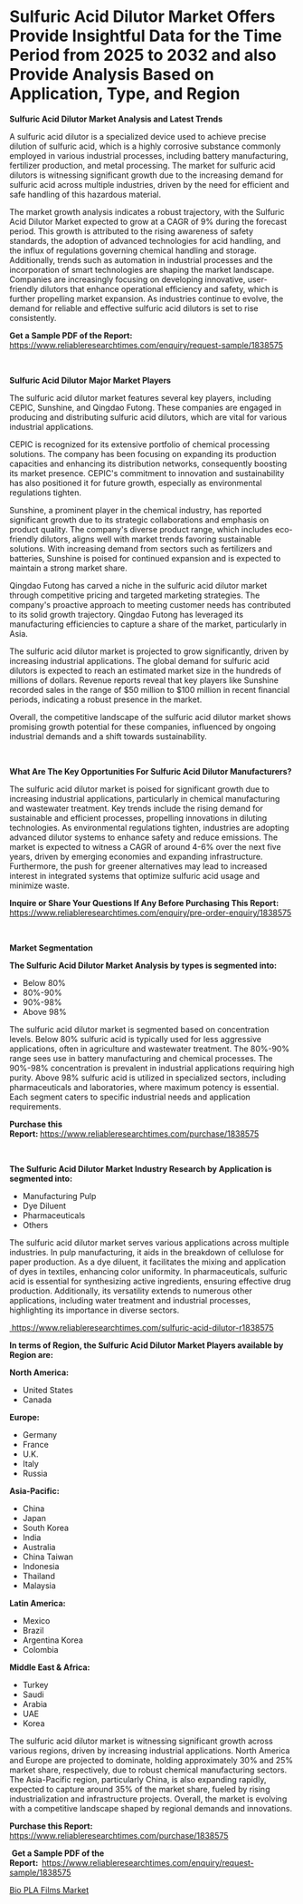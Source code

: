 <p><h1>Sulfuric Acid Dilutor Market Offers Provide Insightful Data for the Time Period from 2025 to 2032 and also Provide Analysis Based on Application, Type, and Region</h1></p><p><strong>Sulfuric Acid Dilutor Market Analysis and Latest Trends</strong></p>
<p><p>A sulfuric acid dilutor is a specialized device used to achieve precise dilution of sulfuric acid, which is a highly corrosive substance commonly employed in various industrial processes, including battery manufacturing, fertilizer production, and metal processing. The market for sulfuric acid dilutors is witnessing significant growth due to the increasing demand for sulfuric acid across multiple industries, driven by the need for efficient and safe handling of this hazardous material.</p><p>The market growth analysis indicates a robust trajectory, with the Sulfuric Acid Dilutor Market expected to grow at a CAGR of 9% during the forecast period. This growth is attributed to the rising awareness of safety standards, the adoption of advanced technologies for acid handling, and the influx of regulations governing chemical handling and storage. Additionally, trends such as automation in industrial processes and the incorporation of smart technologies are shaping the market landscape. Companies are increasingly focusing on developing innovative, user-friendly dilutors that enhance operational efficiency and safety, which is further propelling market expansion. As industries continue to evolve, the demand for reliable and effective sulfuric acid dilutors is set to rise consistently.</p></p>
<p><strong>Get a Sample PDF of the Report:&nbsp;</strong> <a href="https://www.reliableresearchtimes.com/enquiry/request-sample/1838575?utm_campaign=3444&utm_medium=2&utm_source=Github&utm_content=ia&utm_term=03042025&utm_id=sulfuric-acid-dilutor">https://www.reliableresearchtimes.com/enquiry/request-sample/1838575</a></p>
<p>&nbsp;</p>
<p><strong>Sulfuric Acid Dilutor Major Market Players</strong></p>
<p><p>The sulfuric acid dilutor market features several key players, including CEPIC, Sunshine, and Qingdao Futong. These companies are engaged in producing and distributing sulfuric acid dilutors, which are vital for various industrial applications.</p><p>CEPIC is recognized for its extensive portfolio of chemical processing solutions. The company has been focusing on expanding its production capacities and enhancing its distribution networks, consequently boosting its market presence. CEPIC's commitment to innovation and sustainability has also positioned it for future growth, especially as environmental regulations tighten.</p><p>Sunshine, a prominent player in the chemical industry, has reported significant growth due to its strategic collaborations and emphasis on product quality. The company's diverse product range, which includes eco-friendly dilutors, aligns well with market trends favoring sustainable solutions. With increasing demand from sectors such as fertilizers and batteries, Sunshine is poised for continued expansion and is expected to maintain a strong market share.</p><p>Qingdao Futong has carved a niche in the sulfuric acid dilutor market through competitive pricing and targeted marketing strategies. The company's proactive approach to meeting customer needs has contributed to its solid growth trajectory. Qingdao Futong has leveraged its manufacturing efficiencies to capture a share of the market, particularly in Asia.</p><p>The sulfuric acid dilutor market is projected to grow significantly, driven by increasing industrial applications. The global demand for sulfuric acid dilutors is expected to reach an estimated market size in the hundreds of millions of dollars. Revenue reports reveal that key players like Sunshine recorded sales in the range of $50 million to $100 million in recent financial periods, indicating a robust presence in the market.</p><p>Overall, the competitive landscape of the sulfuric acid dilutor market shows promising growth potential for these companies, influenced by ongoing industrial demands and a shift towards sustainability.</p></p>
<p>&nbsp;</p>
<p><strong>What Are The Key Opportunities For Sulfuric Acid Dilutor Manufacturers?</strong></p>
<p><p>The sulfuric acid dilutor market is poised for significant growth due to increasing industrial applications, particularly in chemical manufacturing and wastewater treatment. Key trends include the rising demand for sustainable and efficient processes, propelling innovations in diluting technologies. As environmental regulations tighten, industries are adopting advanced dilutor systems to enhance safety and reduce emissions. The market is expected to witness a CAGR of around 4-6% over the next five years, driven by emerging economies and expanding infrastructure. Furthermore, the push for greener alternatives may lead to increased interest in integrated systems that optimize sulfuric acid usage and minimize waste.</p></p>
<p><strong>Inquire or Share Your Questions If Any Before Purchasing This Report:</strong> <a href="https://www.reliableresearchtimes.com/enquiry/pre-order-enquiry/1838575?utm_campaign=3444&utm_medium=2&utm_source=Github&utm_content=ia&utm_term=03042025&utm_id=sulfuric-acid-dilutor">https://www.reliableresearchtimes.com/enquiry/pre-order-enquiry/1838575</a></p>
<p>&nbsp;</p>
<p><strong>Market Segmentation</strong></p>
<p><strong>The Sulfuric Acid Dilutor Market Analysis by types is segmented into:</strong></p>
<p><ul><li>Below 80%</li><li>80%-90%</li><li>90%-98%</li><li>Above 98%</li></ul></p>
<p><p>The sulfuric acid dilutor market is segmented based on concentration levels. Below 80% sulfuric acid is typically used for less aggressive applications, often in agriculture and wastewater treatment. The 80%-90% range sees use in battery manufacturing and chemical processes. The 90%-98% concentration is prevalent in industrial applications requiring high purity. Above 98% sulfuric acid is utilized in specialized sectors, including pharmaceuticals and laboratories, where maximum potency is essential. Each segment caters to specific industrial needs and application requirements.</p></p>
<p><strong>Purchase this Report:&nbsp;</strong><a href="https://www.reliableresearchtimes.com/purchase/1838575?utm_campaign=3444&utm_medium=2&utm_source=Github&utm_content=ia&utm_term=03042025&utm_id=sulfuric-acid-dilutor">https://www.reliableresearchtimes.com/purchase/1838575</a></p>
<p>&nbsp;</p>
<p><strong>The Sulfuric Acid Dilutor Market Industry Research by Application is segmented into:</strong></p>
<p><ul><li>Manufacturing Pulp</li><li>Dye Diluent</li><li>Pharmaceuticals</li><li>Others</li></ul></p>
<p><p>The sulfuric acid dilutor market serves various applications across multiple industries. In pulp manufacturing, it aids in the breakdown of cellulose for paper production. As a dye diluent, it facilitates the mixing and application of dyes in textiles, enhancing color uniformity. In pharmaceuticals, sulfuric acid is essential for synthesizing active ingredients, ensuring effective drug production. Additionally, its versatility extends to numerous other applications, including water treatment and industrial processes, highlighting its importance in diverse sectors.</p></p>
<p><a href="https://www.reliableresearchtimes.com/sulfuric-acid-dilutor-r1838575?utm_campaign=3444&utm_medium=2&utm_source=Github&utm_content=ia&utm_term=03042025&utm_id=sulfuric-acid-dilutor">&nbsp;https://www.reliableresearchtimes.com/sulfuric-acid-dilutor-r1838575</a></p>
<p><strong>In terms of Region, the Sulfuric Acid Dilutor Market Players available by Region are:</strong></p>
<p>
    <p> <strong> North America: </strong>
        <ul>
            <li>United States</li>
            <li>Canada</li>
        </ul>
        </p> 
    <p> <strong> Europe: </strong>
        <ul>
            <li>Germany</li>
            <li>France</li>
            <li>U.K.</li>
            <li>Italy</li>
            <li>Russia</li>
        </ul>
        </p> 
    <p> <strong> Asia-Pacific: </strong>
        <ul>
            <li>China</li>
            <li>Japan</li>
            <li>South Korea</li>
            <li>India</li>
            <li>Australia</li>
            <li>China Taiwan</li>
            <li>Indonesia</li>
            <li>Thailand</li>
            <li>Malaysia</li>
        </ul>
        </p> 
    <p> <strong> Latin America: </strong>
        <ul>
            <li>Mexico</li>
            <li>Brazil</li>
            <li>Argentina Korea</li>
            <li>Colombia</li>
        </ul>
        </p> 
    <p> <strong> Middle East & Africa: </strong>
        <ul>
            <li>Turkey</li>
            <li>Saudi</li>
            <li>Arabia</li>
            <li>UAE</li>
            <li>Korea</li>
        </ul>
    </p>
    </p>
<p><p>The sulfuric acid dilutor market is witnessing significant growth across various regions, driven by increasing industrial applications. North America and Europe are projected to dominate, holding approximately 30% and 25% market share, respectively, due to robust chemical manufacturing sectors. The Asia-Pacific region, particularly China, is also expanding rapidly, expected to capture around 35% of the market share, fueled by rising industrialization and infrastructure projects. Overall, the market is evolving with a competitive landscape shaped by regional demands and innovations.</p></p>
<p><strong>Purchase this Report: </strong><a href="https://www.reliableresearchtimes.com/purchase/1838575?utm_campaign=3444&utm_medium=2&utm_source=Github&utm_content=ia&utm_term=03042025&utm_id=sulfuric-acid-dilutor">https://www.reliableresearchtimes.com/purchase/1838575</a></p>
<p>&nbsp;<strong>Get a Sample PDF of the Report:&nbsp;&nbsp;</strong><a href="https://www.reliableresearchtimes.com/enquiry/request-sample/1838575?utm_campaign=3444&utm_medium=2&utm_source=Github&utm_content=ia&utm_term=03042025&utm_id=sulfuric-acid-dilutor">https://www.reliableresearchtimes.com/enquiry/request-sample/1838575</a></p>
<p><strong></strong></p>
<p><p><a href="https://github.com/lanuskarnajc/Market-Research-Report-List-1/blob/main/bio-pla-films-market.md?utm_campaign=3444&utm_medium=2&utm_source=Github&utm_content=ia&utm_term=03042025&utm_id=sulfuric-acid-dilutor">Bio PLA Films Market</a></p></p>